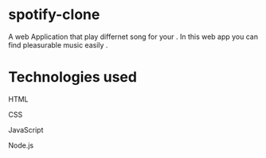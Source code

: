 # spotify-clone

A web Application that play differnet song for your . In this web app you can find pleasurable music easily .


# Technologies used 

 HTML
 
 CSS
 
 JavaScript
 
 Node.js

